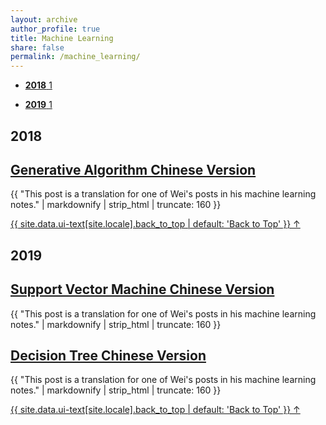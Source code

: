 ```yaml
---
layout: archive
author_profile: true
title: Machine Learning
share: false
permalink: /machine_learning/
---
```



<ul class="taxonomy__index">
    <li>
      <a href="#2018">
        <strong>2018</strong> <span class="taxonomy__count">1</span>
      </a>
    </li>
</ul>

<ul class="taxonomy__index">
    <li>
      <a href="#2019">
        <strong>2019</strong> <span class="taxonomy__count">1</span>
      </a>
    </li>
</ul>

<section id="2018" class="taxonomy__section">
	<h2 class="archive__subtitle">2018</h2>
	<div class="entries-{{ page.entries_layout | default: 'list' }}">
	    <h2 class="archive__item-title" itemprop="headline">
	        <a href="https://air-yan.github.io//MachineLearning/sv_generative_model_ch/" rel="permalink">Generative Algorithm Chinese Version</a>
	    </h2>
	    <p class="archive__item-excerpt" itemprop="description">{{ "This post is a translation for one of Wei's posts in his machine learning notes." | markdownify | strip_html | truncate: 160 }}</p>
	</div>
	<a href="#page-title" class="back-to-top">{{ site.data.ui-text[site.locale].back_to_top | default: 'Back to Top' }} &uarr;</a>
</section>

<section id="2019" class="taxonomy__section">
	<h2 class="archive__subtitle">2019</h2>
	<div class="entries-{{ page.entries_layout | default: 'list' }}">
	    <h2 class="archive__item-title" itemprop="headline">
	        <a href="https://air-yan.github.io//MachineLearning/sv_svm_ch/" rel="permalink">Support Vector Machine Chinese Version</a>
	    </h2>
	    <p class="archive__item-excerpt" itemprop="description">{{ "This post is a translation for one of Wei's posts in his machine learning notes." | markdownify | strip_html | truncate: 160 }}</p>
		<h2 class="archive__item-title" itemprop="headline">
	        <a href="https://air-yan.github.io//MachineLearning/sv_trees_ch/" rel="permalink">Decision Tree Chinese Version</a>
	    </h2>
	    <p class="archive__item-excerpt" itemprop="description">{{ "This post is a translation for one of Wei's posts in his machine learning notes." | markdownify | strip_html | truncate: 160 }}</p>
	</div>
	<a href="#page-title" class="back-to-top">{{ site.data.ui-text[site.locale].back_to_top | default: 'Back to Top' }} &uarr;</a>
</section>
